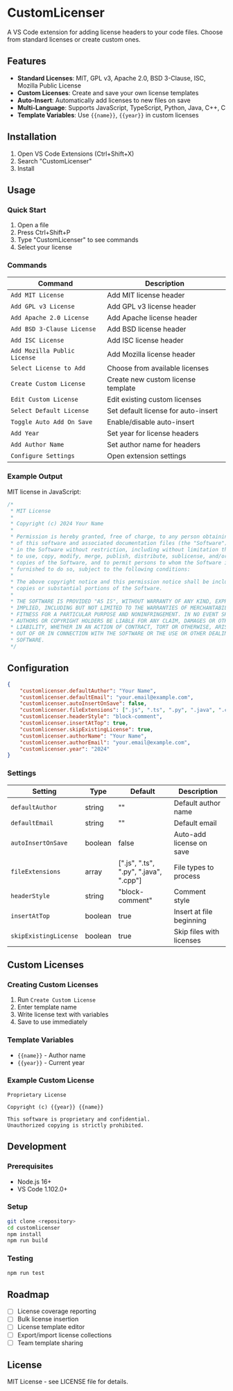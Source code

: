 # CustomLicenser

A VS Code extension for adding license headers to your code files. Choose from standard licenses or create custom ones.

## Features

-   **Standard Licenses**: MIT, GPL v3, Apache 2.0, BSD 3-Clause, ISC, Mozilla Public License
-   **Custom Licenses**: Create and save your own license templates
-   **Auto-Insert**: Automatically add licenses to new files on save
-   **Multi-Language**: Supports JavaScript, TypeScript, Python, Java, C++, C
-   **Template Variables**: Use `{{name}}`, `{{year}}` in custom licenses

## Installation

1. Open VS Code Extensions (Ctrl+Shift+X)
2. Search "CustomLicenser"
3. Install

## Usage

### Quick Start

1. Open a file
2. Press Ctrl+Shift+P
3. Type "CustomLicenser" to see commands
4. Select your license

### Commands

| Command                      | Description                         |
| ---------------------------- | ----------------------------------- |
| `Add MIT License`            | Add MIT license header              |
| `Add GPL v3 License`         | Add GPL v3 license header           |
| `Add Apache 2.0 License`     | Add Apache license header           |
| `Add BSD 3-Clause License`   | Add BSD license header              |
| `Add ISC License`            | Add ISC license header              |
| `Add Mozilla Public License` | Add Mozilla license header          |
| `Select License to Add`      | Choose from available licenses      |
| `Create Custom License`      | Create new custom license template  |
| `Edit Custom License`        | Edit existing custom licenses       |
| `Select Default License`     | Set default license for auto-insert |
| `Toggle Auto Add On Save`    | Enable/disable auto-insert          |
| `Add Year`                   | Set year for license headers        |
| `Add Author Name`            | Set author name for headers         |
| `Configure Settings`         | Open extension settings             |

### Example Output

MIT license in JavaScript:

```javascript
/*
 * MIT License
 *
 * Copyright (c) 2024 Your Name
 *
 * Permission is hereby granted, free of charge, to any person obtaining a copy
 * of this software and associated documentation files (the "Software"), to deal
 * in the Software without restriction, including without limitation the rights
 * to use, copy, modify, merge, publish, distribute, sublicense, and/or sell
 * copies of the Software, and to permit persons to whom the Software is
 * furnished to do so, subject to the following conditions:
 *
 * The above copyright notice and this permission notice shall be included in all
 * copies or substantial portions of the Software.
 *
 * THE SOFTWARE IS PROVIDED "AS IS", WITHOUT WARRANTY OF ANY KIND, EXPRESS OR
 * IMPLIED, INCLUDING BUT NOT LIMITED TO THE WARRANTIES OF MERCHANTABILITY,
 * FITNESS FOR A PARTICULAR PURPOSE AND NONINFRINGEMENT. IN NO EVENT SHALL THE
 * AUTHORS OR COPYRIGHT HOLDERS BE LIABLE FOR ANY CLAIM, DAMAGES OR OTHER
 * LIABILITY, WHETHER IN AN ACTION OF CONTRACT, TORT OR OTHERWISE, ARISING FROM,
 * OUT OF OR IN CONNECTION WITH THE SOFTWARE OR THE USE OR OTHER DEALINGS IN THE
 * SOFTWARE.
 */
```

## Configuration

```json
{
	"customlicenser.defaultAuthor": "Your Name",
	"customlicenser.defaultEmail": "your.email@example.com",
	"customlicenser.autoInsertOnSave": false,
	"customlicenser.fileExtensions": [".js", ".ts", ".py", ".java", ".cpp"],
	"customlicenser.headerStyle": "block-comment",
	"customlicenser.insertAtTop": true,
	"customlicenser.skipExistingLicense": true,
	"customlicenser.authorName": "Your Name",
	"customlicenser.authorEmail": "your.email@example.com",
	"customlicenser.year": "2024"
}
```

### Settings

| Setting               | Type    | Default                                | Description              |
| --------------------- | ------- | -------------------------------------- | ------------------------ |
| `defaultAuthor`       | string  | ""                                     | Default author name      |
| `defaultEmail`        | string  | ""                                     | Default email            |
| `autoInsertOnSave`    | boolean | false                                  | Auto-add license on save |
| `fileExtensions`      | array   | [".js", ".ts", ".py", ".java", ".cpp"] | File types to process    |
| `headerStyle`         | string  | "block-comment"                        | Comment style            |
| `insertAtTop`         | boolean | true                                   | Insert at file beginning |
| `skipExistingLicense` | boolean | true                                   | Skip files with licenses |

## Custom Licenses

### Creating Custom Licenses

1. Run `Create Custom License`
2. Enter template name
3. Write license text with variables
4. Save to use immediately

### Template Variables

-   `{{name}}` - Author name
-   `{{year}}` - Current year

### Example Custom License

```
Proprietary License

Copyright (c) {{year}} {{name}}

This software is proprietary and confidential.
Unauthorized copying is strictly prohibited.
```

## Development

### Prerequisites

-   Node.js 16+
-   VS Code 1.102.0+

### Setup

```bash
git clone <repository>
cd customlicenser
npm install
npm run build
```

### Testing

```bash
npm run test
```

## Roadmap

-   [ ] License coverage reporting
-   [ ] Bulk license insertion
-   [ ] License template editor
-   [ ] Export/import license collections
-   [ ] Team template sharing

## License

MIT License - see LICENSE file for details.
